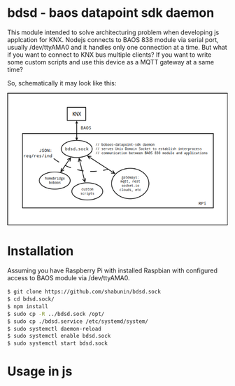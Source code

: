 # bdsd - baos datapoint sdk daemon

This module intended to solve architecturing problem when developing js applcation for KNX.
Nodejs connects to BAOS 838 module via serial port, usually /dev/ttyAMA0 and it handles only one connection at a time.
But what if you want to connect to KNX bus multiple clients? 
If you want to write some custom scripts and use this device as a MQTT gateway at a same time?

So, schematically it may look like this:

![meow](./scheme.png)

# Installation

Assuming you have Raspberry Pi with installed Raspbian with configured access to BAOS module via /dev/ttyAMA0.

```sh
$ git clone https://github.com/shabunin/bdsd.sock
$ cd bdsd.sock/
$ npm install
$ sudo cp -R ../bdsd.sock /opt/
$ sudo cp ./bdsd.service /etc/systemd/system/
$ sudo systemctl daemon-reload
$ sudo systemctl enable bdsd.sock
$ sudo systemctl start bdsd.sock
```

# Usage in js
